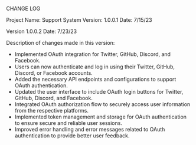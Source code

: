 CHANGE LOG

Project Name: Support System
Version: 1.0.0.1
Date: 7/15/23

Version 1.0.0.2
Date: 7/23/23

Description of changes made in this version:

- Implemented OAuth integration for Twitter, GitHub, Discord, and Facebook.
- Users can now authenticate and log in using their Twitter, GitHub, Discord, or Facebook accounts.
- Added the necessary API endpoints and configurations to support OAuth authentication.
- Updated the user interface to include OAuth login buttons for Twitter, GitHub, Discord, and Facebook.
- Integrated OAuth authorization flow to securely access user information from the respective platforms.
- Implemented token management and storage for OAuth authentication to ensure secure and reliable user sessions.
- Improved error handling and error messages related to OAuth authentication to provide better user feedback.
